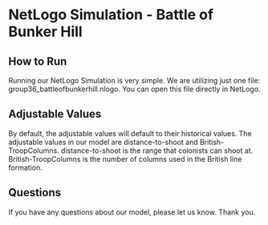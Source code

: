 # NetLogo Simulation - Battle of Bunker Hill

## How to Run
Running our NetLogo Simulation is very simple. We are utilizing just one file: group36_battleofbunkerhill.nlogo. You can open this file directly in NetLogo.

## Adjustable Values
By default, the adjustable values will default to their historical values. The adjustable values in our model are distance-to-shoot and British-TroopColumns. distance-to-shoot is the range that colonists can shoot at. British-TroopColumns is the number of columns used in the British line formation.

## Questions
If you have any questions about our model, please let us know. Thank you.
